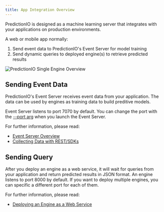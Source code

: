 ```yaml
---
title: App Integration Overview
---
```


PredictionIO is designed as a machine learning server that integrates with your applications on production environments.

A web or mobile app normally:

1. Send event data to PredictionIO's Event Server for model training
2. Send dynamic queries to deployed engine(s) to retrieve predicted results

![PredictionIO Single Engine Overview](/images/overview-singleengine.png)

## Sending Event Data

PredictionIO's Event Server receives event data from your application. The data can be used by engines as training data to build preditive models.

Event Server listens to port 7070 by default. You can change the port with the [--port arg](/cli/#event-server-commands) when you launch the Event Server.

For further information, please read:

* [Event Server Overview](/datacollection/)
* [Collecting Data with REST/SDKs](datacollection/eventapi)

## Sending Query

After you deploy an engine as a web service,
it will wait for queries from your application and return predicted results in JSON format.  An engine listens to port 8000 by default. If you want to deploy multiple engines, you can specific a different port for each of them.

For further information, please read:

* [Deploying an Engine as a Web Service](/deploy/)